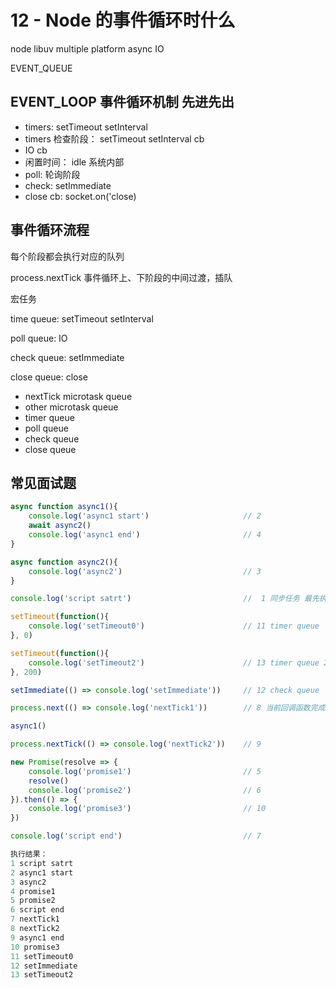 # 12 - Node 的事件循环时什么

node libuv multiple platform async IO

EVENT_QUEUE

## EVENT_LOOP 事件循环机制 先进先出

- timers: setTimeout setInterval
- timers 检查阶段： setTimeout setInterval cb
- IO cb
- 闲置时间： idle 系统内部
- poll: 轮询阶段
- check: setImmediate
- close cb: socket.on('close)

## 事件循环流程

每个阶段都会执行对应的队列

process.nextTick 事件循环上、下阶段的中间过渡，插队

宏任务

time queue: setTimeout setInterval

poll queue: IO

check queue: setImmediate

close queue: close

- nextTick microtask queue
- other microtask queue
- timer queue
- poll queue
- check queue
- close queue

## 常见面试题

```javascript
async function async1(){
    console.log('async1 start')                     // 2
    await async2()
    console.log('async1 end')                       // 4
}

async function async2(){
    console.log('async2')                           // 3
}

console.log('script satrt')                         //  1 同步任务 最先执行

setTimeout(function(){
    console.log('setTimeout0')                      // 11 timer queue
}, 0)

setTimeout(function(){
    console.log('setTimeout2')                      // 13 timer queue 200ms
}, 200)

setImmediate(() => console.log('setImmediate'))     // 12 check queue

process.next(() => console.log('nextTick1'))        // 8 当前回调函数完成之后执行

async1()

process.nextTick(() => console.log('nextTick2'))    // 9

new Promise(resolve => {
    console.log('promise1')                         // 5
    resolve()
    console.log('promise2')                         // 6
}).then(() => {
    console.log('promise3')                         // 10
})

console.log('script end')                           // 7

执行结果：
1 script satrt
2 async1 start
3 async2
4 promise1
5 promise2
6 script end
7 nextTick1
8 nextTick2
9 async1 end
10 promise3
11 setTimeout0
12 setImmediate
13 setTimeout2
```